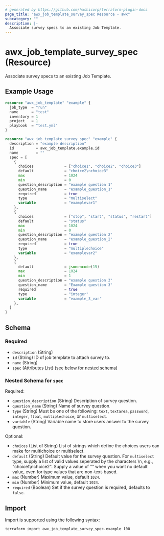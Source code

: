 ```yaml
---
# generated by https://github.com/hashicorp/terraform-plugin-docs
page_title: "awx_job_template_survey_spec Resource - awx"
subcategory: ""
description: |-
  Associate survey specs to an existing Job Template.
---
```


# awx_job_template_survey_spec (Resource)

Associate survey specs to an existing Job Template.

## Example Usage

```terraform
resource "awx_job_template" "example" {
  job_type  = "run"
  name      = "test"
  inventory = 1
  project   = 1
  playbook  = "test.yml"
}

resource "awx_job_template_survey_spec" "example" {
  description = "example description"
  id          = awx_job_template.example.id
  name        = ""
  spec = [
    {
      choices              = ["choice1", "choice2", "choice3"]
      default              = "choice2\nchoice3"
      max                  = 1024
      min                  = 0
      question_description = "example question 1"
      question_name        = "example_question_1"
      required             = true
      type                 = "multiselect"
      variable             = "examplevar1"
    },
    {
      choices              = ["stop", "start", "status", "restart"]
      default              = "status"
      max                  = 1024
      min                  = 0
      question_description = "example question 2"
      question_name        = "example_question_2"
      required             = true
      type                 = "multiplechoice"
      variable             = "examplevar2"
    },
    {
      default              = jsonencode(15)
      max                  = 1024
      min                  = 1
      question_description = "example question 3"
      question_name        = "Example question 3"
      required             = true
      type                 = "integer"
      variable             = "example_3_var"
    },
  ]
}
```

<!-- schema generated by tfplugindocs -->
## Schema

### Required

- `description` (String)
- `id` (String) ID of job template to attach survey to.
- `name` (String)
- `spec` (Attributes List) (see [below for nested schema](#nestedatt--spec))

<a id="nestedatt--spec"></a>
### Nested Schema for `spec`

Required:

- `question_description` (String) Description of survey question.
- `question_name` (String) Name of survey question.
- `type` (String) Must be one of the following: `text`, `textarea`, `password`, `integer`, `float`, `multiplechoice`, or `multiselect`.
- `variable` (String) Variable name to store users answer to the survey question.

Optional:

- `choices` (List of String) List of strings which define the choices users can make for multichoice or multiselect.
- `default` (String) Default value for the survey question. For `multiselect` type, supply a list of valid values seperated by the characters \n, e.g., "choice1\nchoice2". Supply a value of "" when you want no default value, even for type values that are non-text-based.
- `max` (Number) Maximum value, default `1024`.
- `min` (Number) Minimum value, default `1024`.
- `required` (Boolean) Set if the survey question is required, defaults to `false`.

## Import

Import is supported using the following syntax:

```shell
terraform import awx_job_template_survey_spec.example 100
```
